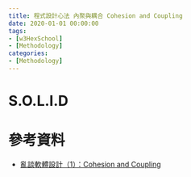 ```yaml
---
title: 程式設計心法 內聚與耦合 Cohesion and Coupling
date: 2020-01-01 00:00:00
tags:
- [w3HexSchool]
- [Methodology]
categories:
- [Methodology]
---
```


# S.O.L.I.D


<!--more-->



# 參考資料

- [亂談軟體設計（1）：Cohesion and Coupling](http://teddy-chen-tw.blogspot.com/2011/12/1.html)